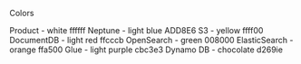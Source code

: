Colors

Product - white ffffff
Neptune - light blue ADD8E6
S3 - yellow ffff00
DocumentDB - light red ffcccb
OpenSearch - green 008000
ElasticSearch - orange ffa500
Glue - light purple cbc3e3
Dynamo DB - chocolate d269ie
